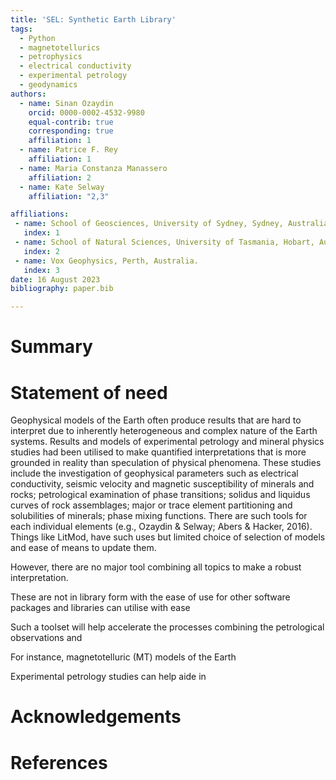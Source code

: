 ```yaml
---
title: 'SEL: Synthetic Earth Library'
tags:
  - Python
  - magnetotellurics
  - petrophysics
  - electrical conductivity
  - experimental petrology
  - geodynamics
authors:
  - name: Sinan Ozaydin
    orcid: 0000-0002-4532-9980
    equal-contrib: true
    corresponding: true 
    affiliation: 1 
  - name: Patrice F. Rey
    affiliation: 1
  - name: Maria Constanza Manassero
    affiliation: 2
  - name: Kate Selway
    affiliation: "2,3"

affiliations:
 - name: School of Geosciences, University of Sydney, Sydney, Australia.
   index: 1
 - name: School of Natural Sciences, University of Tasmania, Hobart, Australia.
   index: 2
 - name: Vox Geophysics, Perth, Australia.
   index: 3
date: 16 August 2023
bibliography: paper.bib

---
```


# Summary

# Statement of need
Geophysical models of the Earth often produce results that are hard to interpret due to inherently heterogeneous and complex nature of the Earth systems. Results and models of experimental petrology and mineral physics studies had been utilised to make quantified interpretations that is more grounded in reality than speculation of physical phenomena. These studies include the investigation of geophysical parameters such as electrical conductivity, seismic velocity and magnetic susceptibility of minerals and rocks; petrological examination of phase transitions; solidus and liquidus curves of rock assemblages; major or trace element partitioning and solubilities of minerals; phase mixing functions. There are such tools for each individual elements (e.g., Ozaydin & Selway; Abers & Hacker, 2016). Things like LitMod, have such uses but limited choice of selection of models and ease of means to update them.

However, there are no major tool combining all topics to make a robust interpretation.

These are not in library form with the ease of use for other software packages and libraries can utilise with ease

Such a toolset will help accelerate the processes combining the petrological observations and 

For instance, magnetotelluric (MT) models of the Earth

 Experimental petrology studies can help aide in  
# Acknowledgements

# References
